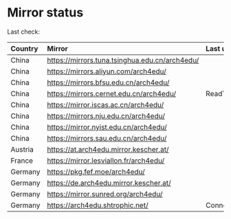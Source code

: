 <script src="./time.js"></script>
# Mirror status
Last check: <script type="text/javascript">localize(1755638753.6800592);</script>

|Country|Mirror|Last update|
|:------|:-----|:----------|
|China|https://mirrors.tuna.tsinghua.edu.cn/arch4edu/|<script type="text/javascript">localize(1755585963);</script>|
|China|https://mirrors.aliyun.com/arch4edu/|<script type="text/javascript">localize(1755629712);</script>|
|China|https://mirrors.bfsu.edu.cn/arch4edu/|<script type="text/javascript">localize(1755585963);</script>|
|China|https://mirrors.cernet.edu.cn/arch4edu/|ReadTimeout|
|China|https://mirror.iscas.ac.cn/arch4edu/|<script type="text/javascript">localize(1755629712);</script>|
|China|https://mirrors.nju.edu.cn/arch4edu/|<script type="text/javascript">localize(1755542852);</script>|
|China|https://mirror.nyist.edu.cn/arch4edu/|<script type="text/javascript">localize(1755585963);</script>|
|China|https://mirrors.sau.edu.cn/arch4edu/|<script type="text/javascript">localize(1755369726);</script>|
|Austria|https://at.arch4edu.mirror.kescher.at/|<script type="text/javascript">localize(1755585963);</script>|
|France|https://mirror.lesviallon.fr/arch4edu/|<script type="text/javascript">localize(1755585963);</script>|
|Germany|https://pkg.fef.moe/arch4edu/|<script type="text/javascript">localize(1755585963);</script>|
|Germany|https://de.arch4edu.mirror.kescher.at/|<script type="text/javascript">localize(1755585963);</script>|
|Germany|https://mirror.sunred.org/arch4edu/|<script type="text/javascript">localize(1755585963);</script>|
|Germany|https://arch4edu.shtrophic.net/|ConnectionError|

<script src="./tablefilter/tablefilter.js"></script>
<script src="./table.js"></script>